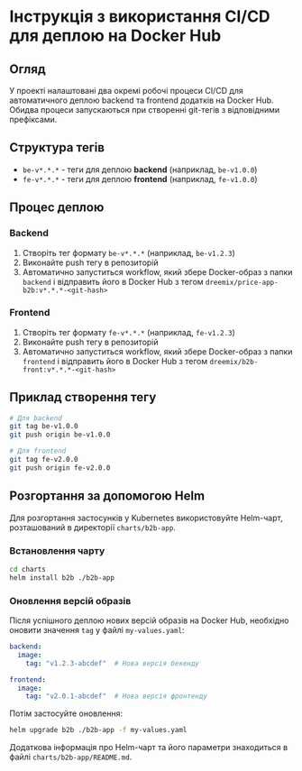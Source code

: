 # Інструкція з використання CI/CD для деплою на Docker Hub

## Огляд
У проекті налаштовані два окремі робочі процеси CI/CD для автоматичного деплою backend та frontend додатків на Docker Hub. Обидва процеси запускаються при створенні git-тегів з відповідними префіксами.

## Структура тегів
- `be-v*.*.*` - теги для деплою **backend** (наприклад, `be-v1.0.0`)
- `fe-v*.*.*` - теги для деплою **frontend** (наприклад, `fe-v1.0.0`)

## Процес деплою

### Backend
1. Створіть тег формату `be-v*.*.*` (наприклад, `be-v1.2.3`)
2. Виконайте push тегу в репозиторій
3. Автоматично запуститься workflow, який збере Docker-образ з папки `backend` і відправить його в Docker Hub з тегом `dreemix/price-app-b2b:v*.*.*-<git-hash>`

### Frontend
1. Створіть тег формату `fe-v*.*.*` (наприклад, `fe-v1.2.3`)
2. Виконайте push тегу в репозиторій
3. Автоматично запуститься workflow, який збере Docker-образ з папки `frontend` і відправить його в Docker Hub з тегом `dreemix/b2b-front:v*.*.*-<git-hash>`

## Приклад створення тегу
```bash
# Для backend
git tag be-v1.0.0
git push origin be-v1.0.0

# Для frontend
git tag fe-v2.0.0
git push origin fe-v2.0.0
```

## Розгортання за допомогою Helm

Для розгортання застосунків у Kubernetes використовуйте Helm-чарт, розташований в директорії `charts/b2b-app`.

### Встановлення чарту

```bash
cd charts
helm install b2b ./b2b-app
```

### Оновлення версій образів

Після успішного деплою нових версій образів на Docker Hub, необхідно оновити значення `tag` у файлі `my-values.yaml`:

```yaml
backend:
  image:
    tag: "v1.2.3-abcdef"  # Нова версія бекенду

frontend:
  image:
    tag: "v2.0.1-abcdef"  # Нова версія фронтенду
```

Потім застосуйте оновлення:

```bash
helm upgrade b2b ./b2b-app -f my-values.yaml
```

Додаткова інформація про Helm-чарт та його параметри знаходиться в файлі `charts/b2b-app/README.md`. 